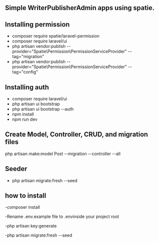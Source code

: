 ## Simple WriterPublisherAdmin apps using spatie.

## Installing permission
- composer require spatie/laravel-permission
- composer require laravel/ui
- php artisan vendor:publish --provider="Spatie\Permission\PermissionServiceProvider" --tag="migration"
- php artisan vendor:publish --provider="Spatie\Permission\PermissionServiceProvider" --tag="config"

## Installing auth
- composer require laravel/ui
- php artisan ui bootstrap
- php artisan ui bootstrap --auth
- npm install
- npm run dev

## Create Model, Controller, CRUD, and migration files
php artisan make:model Post --migration --controller --all

## Seeder
- php artisan migrate:fresh --seed

## how to install
-composer install

-Rename .env.example file to .envinside your project root 

-php artisan key:generate

-php artisan migrate:fresh --seed